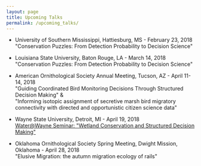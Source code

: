 ```yaml
---
layout: page
title: Upcoming Talks
permalink: /upcoming_talks/
---
```


- University of Southern Mississippi, Hattiesburg, MS - February 23, 2018  
"Conservation Puzzles: From Detection Probability to Decision Science"

- Louisiana State University, Baton Rouge, LA - March 14, 2018  
"Conservation Puzzles: From Detection Probability to Decision Science"

- American Ornithological Society Annual Meeting, Tucson, AZ - April 11-14, 2018  
"Guiding Coordinated Bird Monitoring Decisions Through Structured Decision Making" &    
"Informing isotopic assignment of secretive marsh bird migratory connectivity with directed and opportunistic citizen science data"

- Wayne State University, Detroit, MI - April 19, 2018  
[Water@Wayne Seminar: "Wetland Conservation and Structured Decision Making"](https://events.wayne.edu/research-events/2018/04/19/water-wayne-seminar-wetland-conservation-and-structured-decision-making-74310/)

- Oklahoma Ornithological Society Spring Meeting, Dwight Mission, Oklahoma - April 28, 2018  
"Elusive Migration: the autumn migration ecology of rails" 
